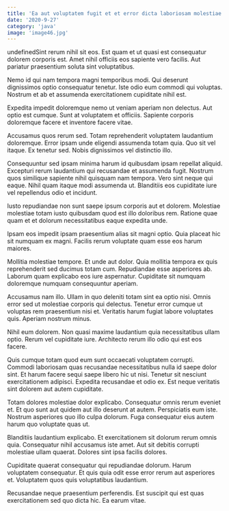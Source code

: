 ```yaml
---
title: 'Ea aut voluptatem fugit et et error dicta laboriosam molestiae.'
date: '2020-9-27'
category: 'java'
image: 'image46.jpg'
---
```


undefinedSint rerum nihil sit eos. Est quam et ut quasi est consequatur dolorem corporis est. Amet nihil officiis eos sapiente vero facilis. Aut pariatur praesentium soluta sint voluptatibus.
 Nemo id qui nam tempora magni temporibus modi. Qui deserunt dignissimos optio consequatur tenetur. Iste odio eum commodi qui voluptas. Nostrum et ab et assumenda exercitationem cupiditate nihil est.
 Expedita impedit doloremque nemo ut veniam aperiam non delectus. Aut optio est cumque. Sunt at voluptatem et officiis. Sapiente corporis doloremque facere et inventore facere vitae.

Accusamus quos rerum sed. Totam reprehenderit voluptatem laudantium doloremque. Error ipsam unde eligendi assumenda totam quia. Quo sit vel itaque. Ex tenetur sed. Nobis dignissimos vel distinctio illo.
 Consequuntur sed ipsam minima harum id quibusdam ipsam repellat aliquid. Excepturi rerum laudantium qui recusandae et assumenda fugit. Nostrum quos similique sapiente nihil quisquam nam tempora. Vero sint neque qui eaque. Nihil quam itaque modi assumenda ut. Blanditiis eos cupiditate iure vel repellendus odio et incidunt.
 Iusto repudiandae non sunt saepe ipsum corporis aut et dolorem. Molestiae molestiae totam iusto quibusdam quod est illo doloribus rem. Ratione quae quam et et dolorum necessitatibus eaque expedita unde.

Ipsam eos impedit ipsam praesentium alias sit magni optio. Quia placeat hic sit numquam ex magni. Facilis rerum voluptate quam esse eos harum maiores.
 Mollitia molestiae tempore. Et unde aut dolor. Quia mollitia tempora ex quis reprehenderit sed ducimus totam cum. Repudiandae esse asperiores ab. Laborum quam explicabo eos iure aspernatur. Cupiditate sit numquam doloremque numquam consequuntur aperiam.
 Accusamus nam illo. Ullam in quo deleniti totam sint ea optio nisi. Omnis error sed ut molestiae corporis qui delectus. Tenetur error cumque ut voluptas rem praesentium nisi et. Veritatis harum fugiat labore voluptates quis. Aperiam nostrum minus.

Nihil eum dolorem. Non quasi maxime laudantium quia necessitatibus ullam optio. Rerum vel cupiditate iure. Architecto rerum illo odio qui est eos facere.
 Quis cumque totam quod eum sunt occaecati voluptatem corrupti. Commodi laboriosam quas recusandae necessitatibus nulla id saepe dolor sint. Et harum facere sequi saepe libero hic ut nisi. Tenetur sit nesciunt exercitationem adipisci. Expedita recusandae et odio ex. Est neque veritatis sint dolorem aut autem cupiditate.
 Totam dolores molestiae dolor explicabo. Consequatur omnis rerum eveniet et. Et quo sunt aut quidem aut illo deserunt at autem. Perspiciatis eum iste. Nostrum asperiores quo illo culpa dolorum. Fuga consequatur eius autem harum quo voluptate quas ut.

Blanditiis laudantium explicabo. Et exercitationem sit dolorum rerum omnis quia. Consequatur nihil accusamus iste amet. Aut sit debitis corrupti molestiae ullam quaerat. Dolores sint ipsa facilis dolores.
 Cupiditate quaerat consequatur qui repudiandae dolorum. Harum voluptatem consequatur. Et quis quia odit esse error rerum aut asperiores et. Voluptatem quos quis voluptatibus laudantium.
 Recusandae neque praesentium perferendis. Est suscipit qui est quas exercitationem sed quo dicta hic. Ea earum vitae.


